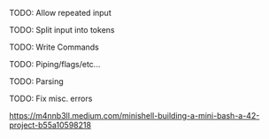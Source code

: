 TODO: Allow repeated input

TODO: Split input into tokens

TODO: Write Commands

TODO: Piping/flags/etc...

TODO: Parsing

TODO: Fix misc. errors

https://m4nnb3ll.medium.com/minishell-building-a-mini-bash-a-42-project-b55a10598218
